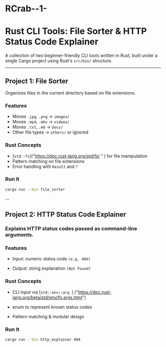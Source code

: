 # RCrab--1-
#  Rust CLI Tools: File Sorter & HTTP Status Code Explainer

A collection of two beginner-friendly CLI tools written in Rust, built under a single Cargo project using Rust's `src/bin/` structure.

---

##  Project 1: File Sorter

Organizes files in the current directory based on file extensions.

###  Features

- Moves `.jpg`, `.png` → `images/`
- Moves `.mp4`, `.mkv` → `videos/`
- Moves `.txt`, `.md` → `docs/`
- Other file types → `others/` or ignored

### Rust Concepts

- [`std::fs`]("https://doc.rust-lang.org/std/fs/ " ) for file manipulation
- Pattern matching on file extensions
- Error handling with `Result` and `?`

### Run It

```bash
cargo run --bin file_sorter
```
-- 
## Project 2: HTTP Status Code Explainer
### Explains HTTP status codes passed as command-line arguments.

### Features
- Input: numeric status code `(e.g. 404)`

- Output: string explanation `(Not Found)`

### Rust Concepts
- CLI input via [`std::env::arg `] ("https://doc.rust-lang.org/beta/std/env/fn.args.html")

- enum to represent known status codes

- Pattern matching & modular design

### Run It
```bash 
cargo run --bin http_explainer 404
```
